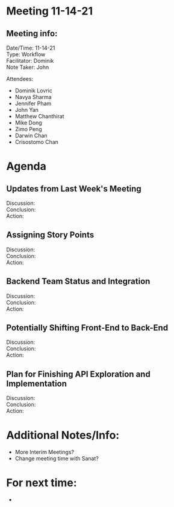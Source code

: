 # Meeting 11-14-21
## Meeting info:
Date/Time: 11-14-21\
Type: Workflow\
Facilitator: Dominik\
Note Taker: John

Attendees:
- Dominik Lovric
- Navya Sharma
- Jennifer Pham
- John Yan
- Matthew Chanthirat
- Mike Dong
- Zimo Peng
- Darwin Chan
- Crisostomo Chan

# Agenda
## Updates from Last Week's Meeting
Discussion: \
Conclusion: \
Action: 

## Assigning Story Points
Discussion: \
Conclusion: \
Action: 

## Backend Team Status and Integration
Discussion: \
Conclusion: \
Action: 

## Potentially Shifting Front-End to Back-End
Discussion: \
Conclusion: \
Action: 

## Plan for Finishing API Exploration and Implementation
Discussion: \
Conclusion: \
Action: 

# Additional Notes/Info:
- More Interim Meetings?
- Change meeting time with Sanat?

# For next time:
- 

